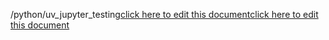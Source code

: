 /python/uv_jupyter_testing<a href="https://github.com/BotParty/homelab_status_page/blob/main/python/uv_jupyter_testing">click here to edit this document</a><a href="https://github.com/BotParty/homelab_status_page/blob/main/python/uv_jupyter_testing">click here to edit this document</a>